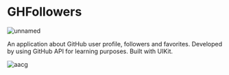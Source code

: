 # GHFollowers
![unnamed](https://github.com/DDilbilir0700/GHFollowers/assets/136610570/8a8d12f0-1030-46d2-81b6-0f70614f9603)


An application about GitHub user profile, followers and favorites. Developed by using GitHub API for learning purposes. Built with UIKit.

![aacg](https://github.com/DDilbilir0700/GHFollowers/assets/136610570/e6867db8-c814-4313-923a-73b4be9ffa8b)

